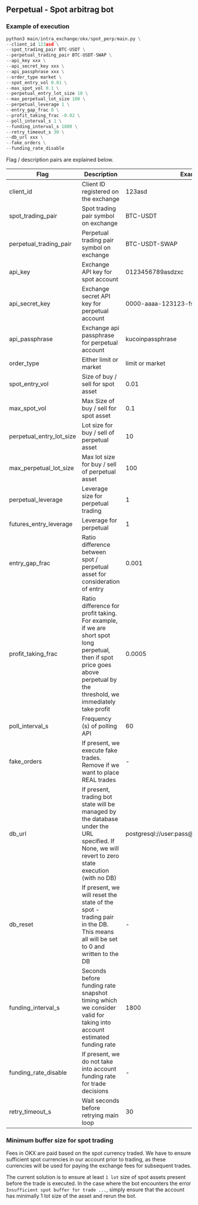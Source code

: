 ## Perpetual - Spot arbitrag bot

### Example of execution
```python
python3 main/intra_exchange/okx/spot_perp/main.py \
--client_id 123asd \
--spot_trading_pair BTC-USDT \
--perpetual_trading_pair BTC-USDT-SWAP \
--api_key xxx \
--api_secret_key xxx \
--api_passphrase xxx \
--order_type market \
--spot_entry_vol 0.01 \
--max_spot_vol 0.1 \
--perpetual_entry_lot_size 10 \
--max_perpetual_lot_size 100 \
--perpetual_leverage 1 \
--entry_gap_frac 0 \
--profit_taking_frac -0.02 \
--poll_interval_s 1 \
--funding_interval_s 1800 \
--retry_timeout_s 30 \
--db_url xxx \
--fake_orders \
--funding_rate_disable
```

Flag / description pairs are explained below.

| Flag | Description | Example |
| --- | --- | --- |
| client_id | Client ID registered on the exchange | 123asd |
| spot_trading_pair | Spot trading pair symbol on exchange | BTC-USDT |
| perpetual_trading_pair | Perpetual trading pair symbol on exchange |BTC-USDT-SWAP |
| api_key | Exchange API key for spot account | 0123456789asdzxc |
| api_secret_key | Exchange secret API key for perpetual account  | 0000-aaaa-123123-fsdfsd-123qwesad324 |
| api_passphrase | Exchange api passphrase for perpetual account | kucoinpassphrase |
| order_type | Either limit or market | limit or market |
| spot_entry_vol | Size of buy / sell for spot asset | 0.01 |
| max_spot_vol | Max Size of buy / sell for spot asset | 0.1 |
| perpetual_entry_lot_size | Lot size for buy / sell of perpetual asset | 10 |
| max_perpetual_lot_size | Max lot size for buy / sell of perpetual asset | 100 |
| perpetual_leverage | Leverage size for perpetual trading | 1 |
| futures_entry_leverage | Leverage for perpetual | 1 |
| entry_gap_frac | Ratio difference between spot / perpetual asset for consideration of entry | 0.001 |
| profit_taking_frac | Ratio difference for profit taking. For example, if we are short spot long perpetual, then if spot price goes above perpetual by the threshold, we immediately take profit | 0.0005 |
| poll_interval_s | Frequency (s) of polling API | 60 |
| fake_orders | If present, we execute fake trades. Remove if we want to place REAL trades | - |
| db_url | If present, trading bot state will be managed by the database under the URL specified. If None, we will revert to zero state execution (with no DB) | postgresql://user:pass@localhost:5432/schema |
| db_reset | If present, we will reset the state of the spot - trading pair in the DB. This means all will be set to 0 and written to the DB | - |
| funding_interval_s | Seconds before funding rate snapshot timing which we consider valid for taking into account estimated funding rate | 1800 |
| funding_rate_disable | If present, we do not take into account funding rate for trade decisions | - |
| retry_timeout_s | Wait seconds before retrying main loop | 30 |


### Minimum buffer size for spot trading
Fees in OKX are paid based on the spot currency traded. We have to ensure sufficient spot currencies in our account prior to trading, as these currencies will be used for paying the exchange fees for subsequent trades. 

The current solution is to ensure at least `1 lot` size of spot assets present before the trade is executed. In the case where the bot encounters the error `Insufficient spot buffer for trade ...`, simply ensure that the account has minimally 1 lot size of the asset and rerun the bot. 